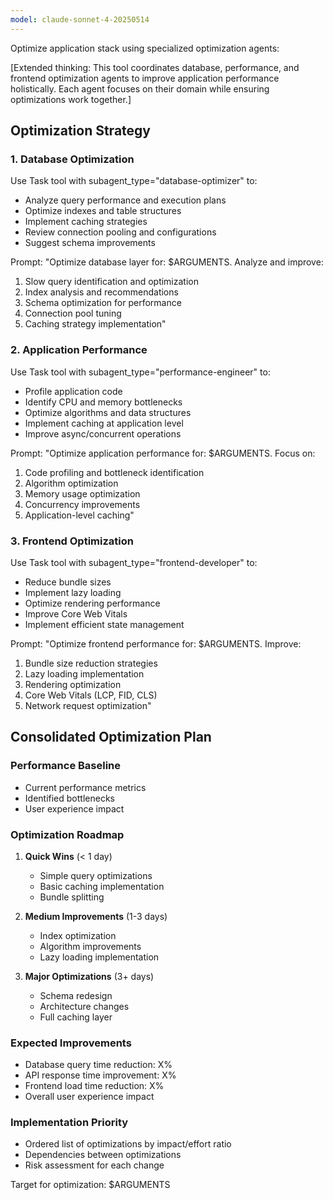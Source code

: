```yaml
---
model: claude-sonnet-4-20250514
---
```


Optimize application stack using specialized optimization agents:

[Extended thinking: This tool coordinates database, performance, and frontend optimization agents to improve application performance holistically. Each agent focuses on their domain while ensuring optimizations work together.]

## Optimization Strategy

### 1. Database Optimization
Use Task tool with subagent_type="database-optimizer" to:
- Analyze query performance and execution plans
- Optimize indexes and table structures
- Implement caching strategies
- Review connection pooling and configurations
- Suggest schema improvements

Prompt: "Optimize database layer for: $ARGUMENTS. Analyze and improve:
1. Slow query identification and optimization
2. Index analysis and recommendations
3. Schema optimization for performance
4. Connection pool tuning
5. Caching strategy implementation"

### 2. Application Performance
Use Task tool with subagent_type="performance-engineer" to:
- Profile application code
- Identify CPU and memory bottlenecks
- Optimize algorithms and data structures
- Implement caching at application level
- Improve async/concurrent operations

Prompt: "Optimize application performance for: $ARGUMENTS. Focus on:
1. Code profiling and bottleneck identification
2. Algorithm optimization
3. Memory usage optimization
4. Concurrency improvements
5. Application-level caching"

### 3. Frontend Optimization
Use Task tool with subagent_type="frontend-developer" to:
- Reduce bundle sizes
- Implement lazy loading
- Optimize rendering performance
- Improve Core Web Vitals
- Implement efficient state management

Prompt: "Optimize frontend performance for: $ARGUMENTS. Improve:
1. Bundle size reduction strategies
2. Lazy loading implementation
3. Rendering optimization
4. Core Web Vitals (LCP, FID, CLS)
5. Network request optimization"

## Consolidated Optimization Plan

### Performance Baseline
- Current performance metrics
- Identified bottlenecks
- User experience impact

### Optimization Roadmap
1. **Quick Wins** (< 1 day)
   - Simple query optimizations
   - Basic caching implementation
   - Bundle splitting

2. **Medium Improvements** (1-3 days)
   - Index optimization
   - Algorithm improvements
   - Lazy loading implementation

3. **Major Optimizations** (3+ days)
   - Schema redesign
   - Architecture changes
   - Full caching layer

### Expected Improvements
- Database query time reduction: X%
- API response time improvement: X%
- Frontend load time reduction: X%
- Overall user experience impact

### Implementation Priority
- Ordered list of optimizations by impact/effort ratio
- Dependencies between optimizations
- Risk assessment for each change

Target for optimization: $ARGUMENTS